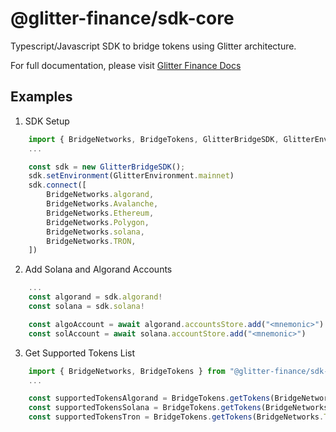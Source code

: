 # @glitter-finance/sdk-core

Typescript/Javascript SDK to bridge tokens using Glitter architecture.

For full documentation, please visit [Glitter Finance Docs](https://6433e9a86502fb78caa76faa--lucky-kulfi-2e833e.netlify.app/)

## Examples


1. SDK Setup

```typescript
    import { BridgeNetworks, BridgeTokens, GlitterBridgeSDK, GlitterEnvironment } from "@glitter-finance/sdk-core";
    ...

    const sdk = new GlitterBridgeSDK();
    sdk.setEnvironment(GlitterEnvironment.mainnet)
    sdk.connect([
        BridgeNetworks.algorand,
        BridgeNetworks.Avalanche,
        BridgeNetworks.Ethereum,
        BridgeNetworks.Polygon,
        BridgeNetworks.solana,
        BridgeNetworks.TRON,
    ])
```

2. Add Solana and Algorand Accounts

```typescript
    ...
    const algorand = sdk.algorand!
    const solana = sdk.solana!

    const algoAccount = await algorand.accountsStore.add("<mnemonic>")
    const solAccount = await solana.accountStore.add("<mnemonic>")
```

3. Get Supported Tokens List

```typescript
    import { BridgeNetworks, BridgeTokens } from "@glitter-finance/sdk-core";
    ...

    const supportedTokensAlgorand = BridgeTokens.getTokens(BridgeNetworks.algorand)
    const supportedTokensSolana = BridgeTokens.getTokens(BridgeNetworks.solana)
    const supportedTokensTron = BridgeTokens.getTokens(BridgeNetworks.TRON)
```